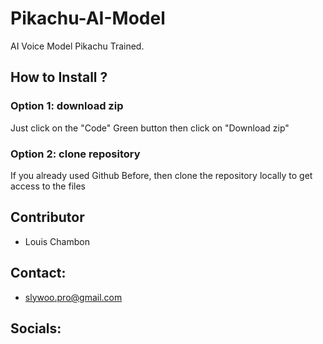 # Pikachu-AI-Model
AI Voice Model Pikachu Trained.

## How to Install ?

### Option 1: download zip
Just click on the "Code" Green button then click on "Download zip"

### Option 2: clone repository
If you already used Github Before, then clone the repository locally to get access to the files

## Contributor
- Louis Chambon 

## Contact:
- slywoo.pro@gmail.com

## Socials:
